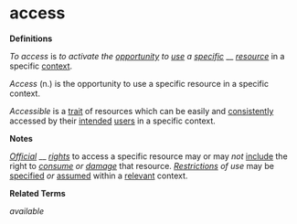 # access

**Definitions**

_To access_ is _to activate the_ [_opportunity_](https://github.com/gcassel/Modular-Organization-Terminology/blob/master/terms/opportunity.md) _to_ [_use_](https://github.com/gcassel/Modular-Organization-Terminology/blob/master/terms/use.md) _a_ [_specific_](https://github.com/gcassel/Modular-Organization-Terminology/blob/master/terms/specific.md) __ [_resource_](https://github.com/gcassel/Modular-Organization-Terminology/blob/master/terms/resource.md) in a specific [context](https://github.com/gcassel/Modular-Organization-Terminology/blob/master/terms/context.md).

_Access_ (n.) is the opportunity to use a specific resource in a specific context.

_Accessible_ is a [trait](https://github.com/gcassel/Modular-Organization-Terminology/blob/master/terms/trait.md) of resources which can be easily and [consistently](https://github.com/gcassel/Modular-Organization-Terminology/blob/master/terms/consistent.md) accessed by their [intended](https://github.com/gcassel/Modular-Organization-Terminology/blob/master/terms/intend.md) [users](https://github.com/gcassel/Modular-Organization-Terminology/blob/master/terms/use.md) in a specific context.

**Notes**

[_Official_](https://github.com/gcassel/Modular-Organization-Terminology/tree/master/terms/official.md) __ [_rights_](https://github.com/gcassel/Modular-Organization-Terminology/tree/master/terms/right.md) to access a specific resource may or may _not_ [include](https://github.com/gcassel/Modular-Organization-Terminology/blob/master/terms/include.md) the right to [_consume_](https://github.com/gcassel/Modular-Organization-Terminology/tree/master/terms/consume.md) _or_ [_damage_](https://github.com/gcassel/Modular-Organization-Terminology/tree/master/terms/damage.md) that resource. [_Restrictions_](https://github.com/gcassel/Modular-Organization-Terminology/tree/master/terms/restrict.md) _of use_ may be [specified](https://github.com/gcassel/Modular-Organization-Terminology/tree/master/terms/specification.md) _or_ [assumed](https://github.com/gcassel/Modular-Organization-Terminology/tree/master/terms/assume.md) within a [relevant](https://github.com/gcassel/Modular-Organization-Terminology/tree/master/terms/relevance.md) context.

**Related Terms**

_available_
